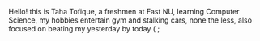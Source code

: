 Hello!
 this is Taha Tofique,
a freshmen at Fast NU,
learning Computer Science,
my hobbies entertain gym and stalking cars,
none the less, also focused on beating my yesterday by today
 ( ;
